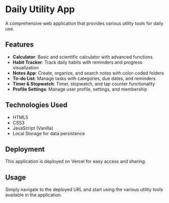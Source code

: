 # Daily Utility App

A comprehensive web application that provides various utility tools for daily use.

## Features

- **Calculator**: Basic and scientific calculator with advanced functions
- **Habit Tracker**: Track daily habits with reminders and progress visualization
- **Notes App**: Create, organize, and search notes with color-coded folders
- **To-do List**: Manage tasks with categories, due dates, and reminders
- **Timer & Stopwatch**: Timer, stopwatch, and tap counter functionality
- **Profile Settings**: Manage user profile, settings, and membership

## Technologies Used

- HTML5
- CSS3
- JavaScript (Vanilla)
- Local Storage for data persistence

## Deployment

This application is deployed on Vercel for easy access and sharing.

## Usage

Simply navigate to the deployed URL and start using the various utility tools available in the application. 